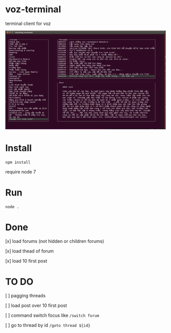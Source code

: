 # voz-terminal
terminal client for voz

![alt text](https://github.com/sonnn/voz-terminal/blob/master/demo.png)

# Install
`npm install`

require node 7

# Run
`node .`

# Done
[x] load forums (not hidden or children forums)

[x] load thead of forum

[x] load 10 first post

# TO DO
[ ] pagging threads

[ ] load post over 10 first post

[ ] command switch focus like `/switch forum`

[ ] go to thread by id `/goto thread ${id}`
